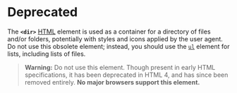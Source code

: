 # Deprecated

The **`<dir>`** [HTML](https://developer.mozilla.org/en-US/docs/Web/HTML) element is used as a container for a directory of files and/or folders, potentially with styles and icons applied by the user agent. Do not use this obsolete element; instead, you should use the [`ul`](ul!) element for lists, including lists of files.

> **Warning:** Do not use this element. Though present in early HTML specifications, it has been deprecated in HTML 4, and has since been removed entirely. **No major browsers support this element.**
